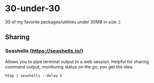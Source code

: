 # 30-under-30
30 of my favorite packages/utilities under 30MB in size :)

## Sharing
### Seashells (https://seashells.io/)
Allows you to pipe terminal output to a web session. Helpful for sharing command output, monitoring status on the go, you get the idea.
```
htop | seashells --delay 5
```
